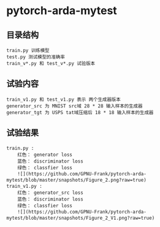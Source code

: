 # pytorch-arda-mytest


## 目录结构
	train.py 训练模型
	test.py 测试模型的准确率
	train_v*.py 和 test_v*.py 试验版本
## 试验内容
	train_v1.py 和 test_v1.py 表示 两个生成器版本
	generator_src 为 MNIST src域 28 * 28 输入样本的生成器
	generator_tgt 为 USPS tat域压缩后 18 * 18 输入样本的生成器
## 试验结果
	train.py :
		红色： generator loss
		蓝色： discriminator loss
		绿色： classfier loss
		![](https://github.com/GPNU-Frank/pytorch-arda-mytest/blob/master/snapshots/Figure_2.png?raw=true)
	train_v1.py :
		红色： generator_src loss
		蓝色： discriminator loss
		绿色： classfier loss
		![](https://github.com/GPNU-Frank/pytorch-arda-mytest/blob/master/snapshots/Figure_2_V1.png?raw=true)